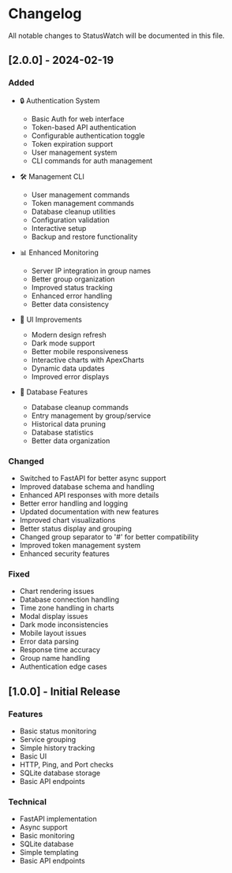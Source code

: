 # Changelog

All notable changes to StatusWatch will be documented in this file.

## [2.0.0] - 2024-02-19

### Added
- 🔒 Authentication System
  - Basic Auth for web interface
  - Token-based API authentication
  - Configurable authentication toggle
  - Token expiration support
  - User management system
  - CLI commands for auth management

- 🛠️ Management CLI
  - User management commands
  - Token management commands
  - Database cleanup utilities
  - Configuration validation
  - Interactive setup
  - Backup and restore functionality

- 📊 Enhanced Monitoring
  - Server IP integration in group names
  - Better group organization
  - Improved status tracking
  - Enhanced error handling
  - Better data consistency

- 🎨 UI Improvements
  - Modern design refresh
  - Dark mode support
  - Better mobile responsiveness
  - Interactive charts with ApexCharts
  - Dynamic data updates
  - Improved error displays

- 🔧 Database Features
  - Database cleanup commands
  - Entry management by group/service
  - Historical data pruning
  - Database statistics
  - Better data organization

### Changed
- Switched to FastAPI for better async support
- Improved database schema and handling
- Enhanced API responses with more details
- Better error handling and logging
- Updated documentation with new features
- Improved chart visualizations
- Better status display and grouping
- Changed group separator to '#' for better compatibility
- Improved token management system
- Enhanced security features

### Fixed
- Chart rendering issues
- Database connection handling
- Time zone handling in charts
- Modal display issues
- Dark mode inconsistencies
- Mobile layout issues
- Error data parsing
- Response time accuracy
- Group name handling
- Authentication edge cases

## [1.0.0] - Initial Release

### Features
- Basic status monitoring
- Service grouping
- Simple history tracking
- Basic UI
- HTTP, Ping, and Port checks
- SQLite database storage
- Basic API endpoints

### Technical
- FastAPI implementation
- Async support
- Basic monitoring
- SQLite database
- Simple templating
- Basic API endpoints